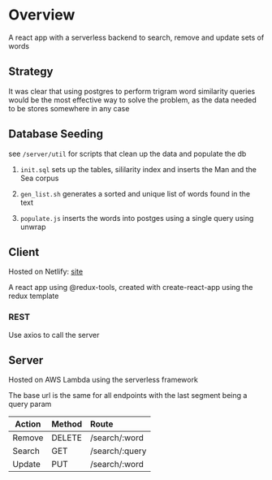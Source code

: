 # Overview

A react app with a serverless backend to search, remove and update sets of words

## Strategy

It was clear that using postgres to perform trigram word similarity queries would be the most effective way to solve the problem, as the data needed to be stores somewhere in any case

## Database Seeding

see `/server/util` for scripts that clean up the data and populate the db

1) `init.sql` sets up the tables, sililarity index and inserts the Man and the Sea corpus

2) `gen_list.sh` generates a sorted and unique list of words found in the text

3) `populate.js` inserts the words into postges using a single query using unwrap

## Client

Hosted on Netlify: [site](https://eloquent-fermat-678284.netlify.app/)

A react app using @redux-tools, created with create-react-app using the redux template

### REST

Use axios to call the server

## Server

Hosted on AWS Lambda using the serverless framework

The base url is the same for all endpoints with the last segment being a query param

| Action   |     Method  | Route          |
|----------|:------------|:---------------|
| Remove   |  DELETE    | /search/:word   |
| Search   |  GET       | /search/:query  |
| Update   |  PUT       | /search/:word   |